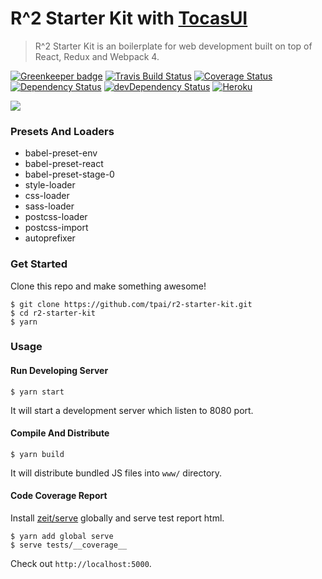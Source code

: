 # R^2 Starter Kit with [TocasUI](https://github.com/TeaMeow/TocasUI/)

> R^2 Starter Kit is an boilerplate for web development built on top of React, Redux and Webpack 4.

[![Greenkeeper badge][greenkeeper-badge]][greenkeeper]
[![Travis Build Status][build-badge]][build]
[![Coverage Status][coveralls-badge]][coveralls]
[![Dependency Status][deps-badge]][deps]
[![devDependency Status][dev-deps-badge]][dev-deps]
[![Heroku][heroku-deployment-badge]][heroku-app]

![](http://i.giphy.com/69jtJzHmbccnmL1W8k.gif)

### Presets And Loaders

* babel-preset-env
* babel-preset-react
* babel-preset-stage-0
* style-loader
* css-loader
* sass-loader
* postcss-loader
* postcss-import
* autoprefixer

### Get Started

Clone this repo and make something awesome!

```
$ git clone https://github.com/tpai/r2-starter-kit.git
$ cd r2-starter-kit
$ yarn
```

### Usage

#### Run Developing Server

```
$ yarn start
```

It will start a development server which listen to 8080 port.

#### Compile And Distribute

```
$ yarn build
```

It will distribute bundled JS files into `www/` directory.

#### Code Coverage Report

Install [zeit/serve](https://github.com/zeit/serve) globally and serve test report html.

```
$ yarn add global serve
$ serve tests/__coverage__
```

Check out `http://localhost:5000`.

[build-badge]: https://travis-ci.org/tpai/r2-starter-kit.svg?branch=master
[build]: https://travis-ci.org/tpai/r2-starter-kit

[coveralls-badge]: https://coveralls.io/repos/github/tpai/r2-starter-kit/badge.svg?branch=master
[coveralls]: https://coveralls.io/github/tpai/r2-starter-kit?branch=master

[deps-badge]: https://david-dm.org/tpai/r2-starter-kit.svg
[deps]: https://david-dm.org/tpai/r2-starter-kit

[dev-deps-badge]: https://david-dm.org/tpai/r2-starter-kit/dev-status.svg
[dev-deps]: https://david-dm.org/tpai/r2-starter-kit#info=devDependencies

[heroku-deployment-badge]: https://heroku-badge.herokuapp.com/?app=r2-starter-kit
[heroku-app]: http://r2-starter-kit.herokuapp.com

[greenkeeper-badge]: https://badges.greenkeeper.io/tpai/r2-starter-kit.svg
[greenkeeper]: https://greenkeeper.io/
